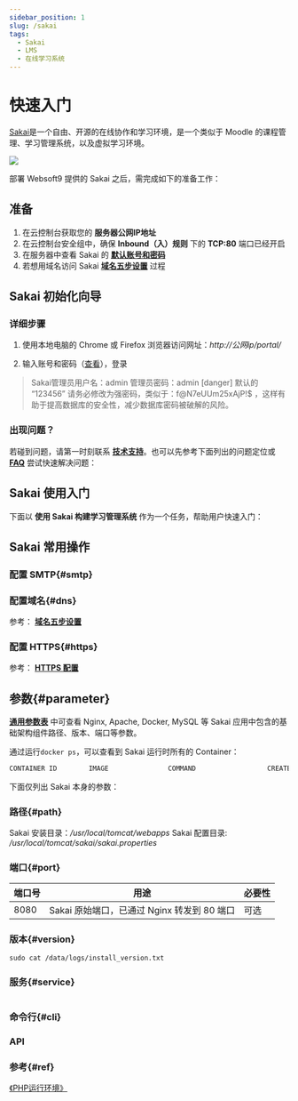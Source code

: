 ```yaml
---
sidebar_position: 1
slug: /sakai
tags:
  - Sakai
  - LMS
  - 在线学习系统
---
```


# 快速入门

[Sakai](赛课)是一个自由、开源的在线协作和学习环境，是一个类似于 Moodle 的课程管理、学习管理系统，以及虚拟学习环境。

![](https://photogallery.oss.aliyuncs.com/photo/1904996544835414/undefined/ab4c28cc-5f11-49ec-aa09-ec512039b4f5.png)


部署 Websoft9 提供的 Sakai 之后，需完成如下的准备工作：

## 准备

1. 在云控制台获取您的 **服务器公网IP地址** 
2. 在云控制台安全组中，确保 **Inbound（入）规则** 下的 **TCP:80** 端口已经开启
3. 在服务器中查看 Sakai 的 **[默认账号和密码](./setup/credentials#getpw)**  
4. 若想用域名访问  Sakai **[域名五步设置](./dns#domain)** 过程


## Sakai 初始化向导

### 详细步骤

1. 使用本地电脑的 Chrome 或 Firefox 浏览器访问网址：*http://公网ip/portal/*  

2. 输入账号和密码（[查看](./setup/credentials#getpw)），登录

  > Sakai管理员用户名：admin  管理员密码：admin
  > [danger] 默认的 “123456” 请务必修改为强密码，类似于：f@N7eUUm25xAjP!$ ，这样有助于提高数据库的安全性，减少数据库密码被破解的风险。

### 出现问题？

若碰到问题，请第一时刻联系 **[技术支持](./helpdesk)**。也可以先参考下面列出的问题定位或  **[FAQ](./faq#setup)** 尝试快速解决问题：

## Sakai 使用入门

下面以 **使用 Sakai 构建学习管理系统** 作为一个任务，帮助用户快速入门：


## Sakai 常用操作

### 配置 SMTP{#smtp}

### 配置域名{#dns}

参考： **[域名五步设置](./dns#domain)** 

### 配置 HTTPS{#https}

参考： **[HTTPS 配置](./dns#https)**

## 参数{#parameter}

**[通用参数表](../setup/parameter)** 中可查看 Nginx, Apache, Docker, MySQL 等 Sakai 应用中包含的基础架构组件路径、版本、端口等参数。 

通过运行`docker ps`，可以查看到 Sakai 运行时所有的 Container：

```bash
CONTAINER ID        IMAGE               COMMAND                  CREATED             STATUS              PORTS                                NAMES
```


下面仅列出 Sakai 本身的参数：

### 路径{#path}

Sakai 安装目录：*/usr/local/tomcat/webapps*
Sakai 配置目录: */usr/local/tomcat/sakai/sakai.properties*

### 端口{#port}

| 端口号 | 用途                                          | 必要性 |
| ------ | --------------------------------------------- | ------ |
| 8080   | Sakai 原始端口，已通过 Nginx 转发到 80 端口 | 可选   |


### 版本{#version}

```shell
sudo cat /data/logs/install_version.txt
```

### 服务{#service}

```shell
```

### 命令行{#cli}

### API

### 参考{#ref}

 [《PHP运行环境》](./runtime/php) 
